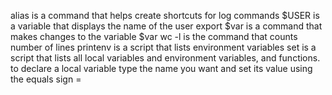 alias is a command that helps create shortcuts for log commands
$USER is a variable that displays the name of the user
export $var is a command that makes changes to the variable $var
wc -l is the command that counts number of lines
printenv is a script that lists environment variables
set is a script that lists all local variables and environment variables, and functions.
to declare a local variable  type the name you want and set its value using the equals sign = 
